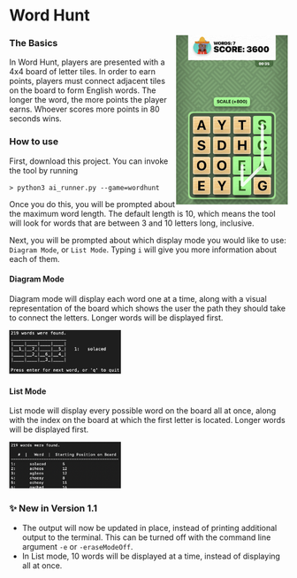 # Word Hunt  

<img src="/images/Word%20Hunt/sampleWordHuntBoard.jpeg" alt = "sample board" width="40%" align = "right">     

### The Basics  
In Word Hunt, players are presented with a 4x4 board of letter tiles. 
In order to earn points, players must connect adjacent tiles on the 
board to form English words. The longer the word, the more points 
the player earns. Whoever scores more points in 80 seconds wins.
### How to use
First, download this project. You can invoke the tool by running  
```
> python3 ai_runner.py --game=wordhunt
```
Once you do this, you will be prompted about the maximum word length. 
The default length is 10, which means the tool will look for words 
that are between 3 and 10 letters long, inclusive.  

Next, you will be prompted about which display mode you would like to 
use: `Diagram Mode`, or `List Mode`. Typing `i` will give you more 
information about each of them. 
#### Diagram Mode
Diagram mode will display each word one at a time, along with a 
visual representation of the board which shows the user the path 
they should take to connect the letters. Longer words will be 
displayed first.  

<img src="/images/Word%20Hunt/sampleDiagramMode2.png" alt = "sample diagram mode" width = "40%"> 
    
#### List Mode
List mode will display every possible word on the board all at once, 
along with the index on the board at which the first letter is located.
Longer words will be displayed first.  

<img src="/images/Word%20Hunt/sampleListMode.png" alt = "sample list mode" width = "40%">  

### ✨ New in Version 1.1
* The output will now be updated in place, instead of printing 
additional output to the terminal. This can be turned off with the 
command line argument `-e` or `-eraseModeOff`.
* In List mode, 10 words will be displayed at a time, instead of 
displaying all at once.
